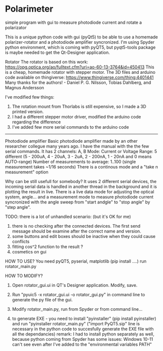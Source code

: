 # Polarimeter
simple program with gui to measure photodiode current and rotate a polarizator


This is a unique python code with gui (pyQt5) to be able to use a homemade polarizer-rotator and a photodiode amplifier syncronized. I'm using Spyder python environment, which is coming with pyQT5, but pyqt5-tools package is maybe needed to get the Qt-Designer application.  

Rotator
The rotator is based on this work:
https://opg.optica.org/ao/fulltext.cfm?uri=ao-60-13-3764&id=450413
This is a cheap, homemade rotator with stepper motor. The 
3D files and arduino code available on thingiverse: https://www.thingiverse.com/thing:4401441
Many thanks for the authors! - Daniel P. G. Nilsson, Tobias Dahlberg, and Magnus Andersson

I've modified few things:
1. The rotation mount from Thorlabs is still expensive, so I made a 3D printed version.
2. I had a different stepper motor driver, modified the arduino code regarding the difference
3. I've added few more serial commands to the arduino code 

--------------------------------------------------------


Photodiode amplifier
Basic photodiode amplifier made by an other researcher collegue many years ago. I have the manual with the the few serial commands.
It has 2 channels: A, B
Mode: Current or Voltage
Range: 5 different (5 - 200uA, 4 - 20uA, 3 - 2uA, 2 - 200nA, 1 - 20nA and 0 means AUTO-range)
Number of measurements to average: 1..100 (single measurement takes ~1/16 seconds)
There is a continous mode and a "take n measurement" option



Why can be still usefull for somebody?
It uses 2 different serial devices, the incoming serial data is handled in another thread in the background and it is plotting the result in live. There is a live data mode for adjusting the optical system, angle... and a measurement mode to measure photodiode current syncronized with the angle sweep from "start andgle" to "stop angle" by "step angle". 





TODO:
there is a lot of unhandled scenario: (but it's OK for me)
1. there is no checking after the connected devices. The first send message should be examine after the correct name and version.
2. some buttons and edit boxes should be inactive when they could cause conflicts
3. fitting cos^2 function to the result ?
4. cosmetics on gui




HOW TO USE?
You need pyQT5, pyserial, matplotlib
(pip install ....)
run rotator_main.py



HOW TO MODIFY?
1. Open rotator_gui.ui in QT's Designer application. Modify, save.

2. Run "pyuic5 -x rotator_gui.ui -o rotator_gui.py" in command line to generate the py file of the gui.

3. Modify rotator_main.py, run from Spyder or from command line...

4. to generate EXE - you need to install "pyinstaller" (pip install pyinstaller) and run "pyinstaller rotator_main.py"
    ("import PyQT5.sip" line is necessary in the python code to succesfully generate the EXE file with all the dependancies)
    remark: I had to install python separately as well, because python coming from Spyder has some issues: Windows 10-11 can't see even after I've added to the       "environmental variables PATH"


